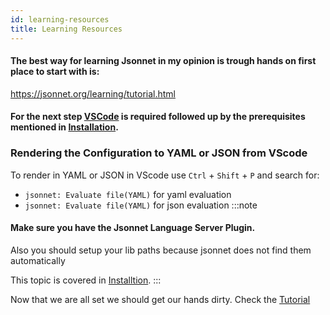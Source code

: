 ```yaml
---
id: learning-resources
title: Learning Resources
---
```


#### The best way for learning Jsonnet in my opinion is trough hands on first place to start with is:
https://jsonnet.org/learning/tutorial.html

#### For the next step [VSCode](https://code.visualstudio.com/) is required followed up by the prerequisites mentioned in [Installation](intro-install).

### Rendering the Configuration to YAML or JSON from VScode
To render in YAML or JSON in VScode use `Ctrl` + `Shift` + `P` and search for:
-  `jsonnet: Evaluate file(YAML)` for yaml evaluation
-  `jsonnet: Evaluate file(YAML)` for json evaluation
:::note
#### Make sure you have the Jsonnet Language Server Plugin. 
Also you should setup your lib paths because jsonnet does not find them automatically

This topic is covered in [Installtion](intro-install).
:::

Now that we are all set we should get our hands dirty. 
Check the [Tutorial](/tutorial/config)